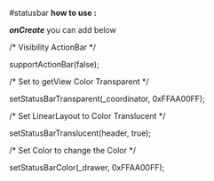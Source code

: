 #statusbar
**how to use :**

***onCreate*** you can add below

/* Visibility ActionBar */

supportActionBar(false);

/* Set to getView Color Transparent */

setStatusBarTransparent(_coordinator, 0xFFAA00FF);

/* Set LinearLayout to Color Translucent */

setStatusBarTranslucent(header, true);

/* Set Color to change the Color */

setStatusBarColor(_drawer, 0xFFAA00FF);

